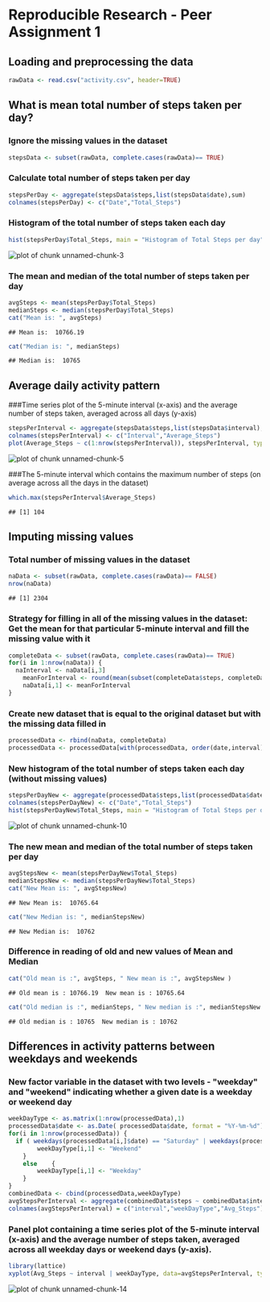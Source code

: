 # Reproducible Research - Peer Assignment 1
  
## Loading and preprocessing the data


```r
rawData <- read.csv("activity.csv", header=TRUE)
```

## What is mean total number of steps taken per day?


### Ignore the missing values in the dataset

```r
stepsData <- subset(rawData, complete.cases(rawData)== TRUE)
```

### Calculate total number of steps taken per day

```r
stepsPerDay <- aggregate(stepsData$steps,list(stepsData$date),sum)
colnames(stepsPerDay) <- c("Date","Total_Steps")
```

### Histogram of the total number of steps taken each day

```r
hist(stepsPerDay$Total_Steps, main = "Histogram of Total Steps per day", xlab = "No of Steps")
```

![plot of chunk unnamed-chunk-3](figure/unnamed-chunk-3-1.png) 

### The mean and median of the total number of steps taken per day

```r
avgSteps <- mean(stepsPerDay$Total_Steps)
medianSteps <- median(stepsPerDay$Total_Steps)
cat("Mean is: ", avgSteps)
```

```
## Mean is:  10766.19
```

```r
cat("Median is: ", medianSteps)
```

```
## Median is:  10765
```


## Average daily activity pattern
###Time series plot of the 5-minute interval (x-axis) and the average number of steps taken, averaged across all days (y-axis)

```r
stepsPerInterval <- aggregate(stepsData$steps,list(stepsData$interval),mean)
colnames(stepsPerInterval) <- c("Interval","Average_Steps")
plot(Average_Steps ~ c(1:nrow(stepsPerInterval)), stepsPerInterval, type ="l", xlab = " Interval", ylab = "Average Steps", main = "Time series of 5 min interval")
```

![plot of chunk unnamed-chunk-5](figure/unnamed-chunk-5-1.png) 

###The 5-minute interval which contains the maximum number of steps (on average across all the days in the dataset) 

```r
which.max(stepsPerInterval$Average_Steps) 
```

```
## [1] 104
```

## Imputing missing values

### Total number of missing values in the dataset

```r
naData <- subset(rawData, complete.cases(rawData)== FALSE)
nrow(naData)
```

```
## [1] 2304
```

### Strategy for filling in all of the missing values in the dataset:  Get the mean for that particular 5-minute interval and fill the missing value with it

```r
completeData <- subset(rawData, complete.cases(rawData)== TRUE)
for(i in 1:nrow(naData)) {
  naInterval <- naData[i,3]
	meanForInterval <- round(mean(subset(completeData$steps, completeData$interval == naInterval)),0)
	naData[i,1] <- meanForInterval
}
```

### Create new dataset that is equal to the original dataset but with the missing data filled in

```r
processedData <- rbind(naData, completeData)
processedData <- processedData[with(processedData, order(date,interval)),]
```

### New histogram of the total number of steps taken each day (without missing values)

```r
stepsPerDayNew <- aggregate(processedData$steps,list(processedData$date),sum)
colnames(stepsPerDayNew) <- c("Date","Total_Steps")
hist(stepsPerDayNew$Total_Steps, main = "Histogram of Total Steps per day", xlab = "No of Steps")
```

![plot of chunk unnamed-chunk-10](figure/unnamed-chunk-10-1.png) 

### The new mean and median of the total number of steps taken per day

```r
avgStepsNew <- mean(stepsPerDayNew$Total_Steps)
medianStepsNew <- median(stepsPerDayNew$Total_Steps)
cat("New Mean is: ", avgStepsNew)
```

```
## New Mean is:  10765.64
```

```r
cat("New Median is: ", medianStepsNew)
```

```
## New Median is:  10762
```

### Difference in reading of old and new values of Mean and Median

```r
cat("Old mean is :", avgSteps, " New mean is :", avgStepsNew )
```

```
## Old mean is : 10766.19  New mean is : 10765.64
```

```r
cat("Old median is :", medianSteps, " New median is :", medianStepsNew )
```

```
## Old median is : 10765  New median is : 10762
```


## Differences in activity patterns between weekdays and weekends

### New factor variable in the dataset with two levels - "weekday" and "weekend" indicating whether a given date is a weekday or weekend day

```r
weekDayType <- as.matrix(1:nrow(processedData),1)
processedData$date <- as.Date( processedData$date, format = "%Y-%m-%d")
for(i in 1:nrow(processedData)) {
  if ( weekdays(processedData[i,]$date) == "Saturday" | weekdays(processedData[i,]$date) == "Sunday")	{
		weekDayType[i,1] <- "Weekend"
	}
	else	{
		weekDayType[i,1] <- "Weekday"
	}
}
combinedData <- cbind(processedData,weekDayType)
avgStepsPerInterval <- aggregate(combinedData$steps ~ combinedData$interval + combinedData$weekDayType,combinedData,mean)
colnames(avgStepsPerInterval) = c("interval","weekDayType","Avg_Steps")
```

### Panel plot containing a time series plot of the 5-minute interval (x-axis) and the average number of steps taken, averaged across all weekday days or weekend days (y-axis). 


```r
library(lattice)
xyplot(Avg_Steps ~ interval | weekDayType, data=avgStepsPerInterval, type = "l", layout= c(1,2), xlab = "Interval", ylab="Average No. of Steps")
```

![plot of chunk unnamed-chunk-14](figure/unnamed-chunk-14-1.png) 


